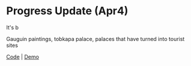 # Progress Update (Apr4)
It's b

Gauguin paintings, tobkapa palace, palaces that have turned into tourist sites

[Code](https://editor.p5js.org/taxicabguy/sketches/Lo7Ak6s5w) | [Demo](https://editor.p5js.org/taxicabguy/full/Lo7Ak6s5w)
